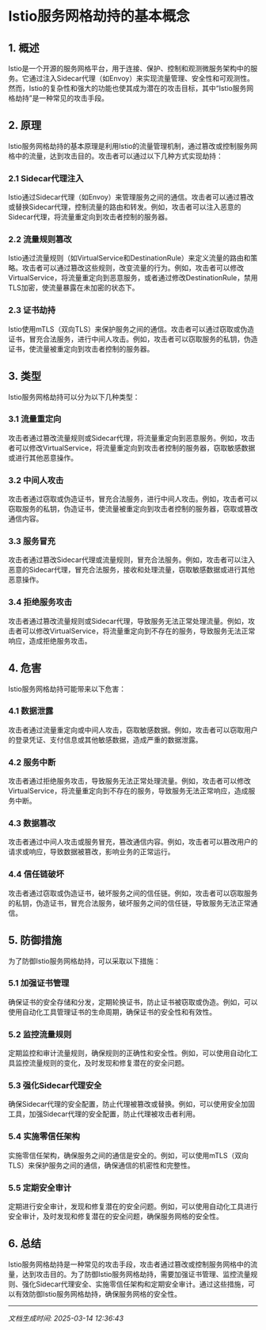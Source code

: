 # Istio服务网格劫持的基本概念

## 1. 概述

Istio是一个开源的服务网格平台，用于连接、保护、控制和观测微服务架构中的服务。它通过注入Sidecar代理（如Envoy）来实现流量管理、安全性和可观测性。然而，Istio的复杂性和强大的功能也使其成为潜在的攻击目标，其中“Istio服务网格劫持”是一种常见的攻击手段。

## 2. 原理

Istio服务网格劫持的基本原理是利用Istio的流量管理机制，通过篡改或控制服务网格中的流量，达到攻击目的。攻击者可以通过以下几种方式实现劫持：

### 2.1 Sidecar代理注入

Istio通过Sidecar代理（如Envoy）来管理服务之间的通信。攻击者可以通过篡改或替换Sidecar代理，控制流量的路由和转发。例如，攻击者可以注入恶意的Sidecar代理，将流量重定向到攻击者控制的服务器。

### 2.2 流量规则篡改

Istio通过流量规则（如VirtualService和DestinationRule）来定义流量的路由和策略。攻击者可以通过篡改这些规则，改变流量的行为。例如，攻击者可以修改VirtualService，将流量重定向到恶意服务，或者通过修改DestinationRule，禁用TLS加密，使流量暴露在未加密的状态下。

### 2.3 证书劫持

Istio使用mTLS（双向TLS）来保护服务之间的通信。攻击者可以通过窃取或伪造证书，冒充合法服务，进行中间人攻击。例如，攻击者可以窃取服务的私钥，伪造证书，使流量被重定向到攻击者控制的服务器。

## 3. 类型

Istio服务网格劫持可以分为以下几种类型：

### 3.1 流量重定向

攻击者通过篡改流量规则或Sidecar代理，将流量重定向到恶意服务。例如，攻击者可以修改VirtualService，将流量重定向到攻击者控制的服务器，窃取敏感数据或进行其他恶意操作。

### 3.2 中间人攻击

攻击者通过窃取或伪造证书，冒充合法服务，进行中间人攻击。例如，攻击者可以窃取服务的私钥，伪造证书，使流量被重定向到攻击者控制的服务器，窃取或篡改通信内容。

### 3.3 服务冒充

攻击者通过篡改Sidecar代理或流量规则，冒充合法服务。例如，攻击者可以注入恶意的Sidecar代理，冒充合法服务，接收和处理流量，窃取敏感数据或进行其他恶意操作。

### 3.4 拒绝服务攻击

攻击者通过篡改流量规则或Sidecar代理，导致服务无法正常处理流量。例如，攻击者可以修改VirtualService，将流量重定向到不存在的服务，导致服务无法正常响应，造成拒绝服务攻击。

## 4. 危害

Istio服务网格劫持可能带来以下危害：

### 4.1 数据泄露

攻击者通过流量重定向或中间人攻击，窃取敏感数据。例如，攻击者可以窃取用户的登录凭证、支付信息或其他敏感数据，造成严重的数据泄露。

### 4.2 服务中断

攻击者通过拒绝服务攻击，导致服务无法正常处理流量。例如，攻击者可以修改VirtualService，将流量重定向到不存在的服务，导致服务无法正常响应，造成服务中断。

### 4.3 数据篡改

攻击者通过中间人攻击或服务冒充，篡改通信内容。例如，攻击者可以篡改用户的请求或响应，导致数据被篡改，影响业务的正常运行。

### 4.4 信任链破坏

攻击者通过窃取或伪造证书，破坏服务之间的信任链。例如，攻击者可以窃取服务的私钥，伪造证书，冒充合法服务，破坏服务之间的信任链，导致服务无法正常通信。

## 5. 防御措施

为了防御Istio服务网格劫持，可以采取以下措施：

### 5.1 加强证书管理

确保证书的安全存储和分发，定期轮换证书，防止证书被窃取或伪造。例如，可以使用自动化工具管理证书的生命周期，确保证书的安全性和有效性。

### 5.2 监控流量规则

定期监控和审计流量规则，确保规则的正确性和安全性。例如，可以使用自动化工具监控流量规则的变化，及时发现和修复潜在的安全问题。

### 5.3 强化Sidecar代理安全

确保Sidecar代理的安全配置，防止代理被篡改或替换。例如，可以使用安全加固工具，加强Sidecar代理的安全配置，防止代理被攻击者利用。

### 5.4 实施零信任架构

实施零信任架构，确保服务之间的通信是安全的。例如，可以使用mTLS（双向TLS）来保护服务之间的通信，确保通信的机密性和完整性。

### 5.5 定期安全审计

定期进行安全审计，发现和修复潜在的安全问题。例如，可以使用自动化工具进行安全审计，及时发现和修复潜在的安全问题，确保服务网格的安全性。

## 6. 总结

Istio服务网格劫持是一种常见的攻击手段，攻击者通过篡改或控制服务网格中的流量，达到攻击目的。为了防御Istio服务网格劫持，需要加强证书管理、监控流量规则、强化Sidecar代理安全、实施零信任架构和定期安全审计。通过这些措施，可以有效防御Istio服务网格劫持，确保服务网格的安全性。

---

*文档生成时间: 2025-03-14 12:36:43*
